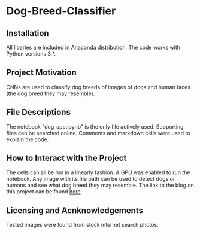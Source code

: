 # Dog-Breed-Classifier

## Installation

All libaries are included in Anaconda distribution. The code works with Python versions 3.*.

## Project Motivation

CNNs are used to classify dog breeds of images of dogs and human faces (the dog breed they may resemble). 

## File Descriptions

The notebook "dog_app.ipynb" is the only file actively used. Supporting files can be searched online. Comments and markdown cells were used to explain the code. 

## How to Interact with the Project

The cells can all be run in a linearly fashion. A GPU was enabled to run the notebook. Any image with its file path can be used to detect dogs or humans and see what dog breed they may resemble. The link to the blog on this project can be found [here](https://medium.com/@gregory.bell/dog-breed-classification-with-cnns-63c52c301db?sk=c4519c428deaa0b18d20f6d07f6aa570).

## Licensing and Acnknowledgements

Tested images were found from stock internet search photos.
